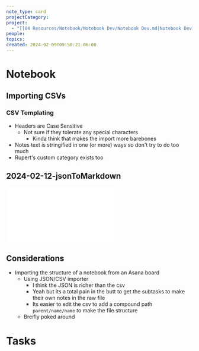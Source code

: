 ```yaml
---
note_type: card
projectCategory: 
project:
  - "[[04 Resources/Notebook/Notebook Dev/Notebook Dev.md|Notebook Dev]]"
people: 
topics: 
created: 2024-02-09T09:50:21-06:00
---
```

# Notebook

## Importing CSVs

### CSV Templating
- Headers are Case Sensitive
	- Not sure if they tolerate any special characters
		- Kinda think that makes the import more barebones
- Notes text is stringified in one (or more) ways so don't try to do too much
- Rupert's custom category exists too

## 2024-02-12-jsonToMarkdown
![2024-02-12-JsonToMarkdown](04%20Resources/Notebook/Notebook%20Dev/kanban/Update%20Asana%20Import/notebook/2024-02-12-JsonToMarkdown.md)

## Considerations
- Importing the structure of a notebook from an Asana board
	- Using JSON/CSV importer
		- I think the JSON is richer than the csv
		- Yeah but its a total pain in the butt to get the subtasks to make their own notes in the raw file
		- Its easier to edit the csv to add a compound path `parent/name/name` to make the file structure
	- Breifly poked around 
# Tasks

